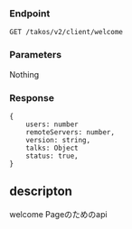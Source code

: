 ### Endpoint

```
GET /takos/v2/client/welcome
```

### Parameters

Nothing

### Response

```
{
    users: number
    remoteServers: number,
    version: string,
    talks: Object
    status: true,
}
```

## descripton

welcome Pageのためのapi
